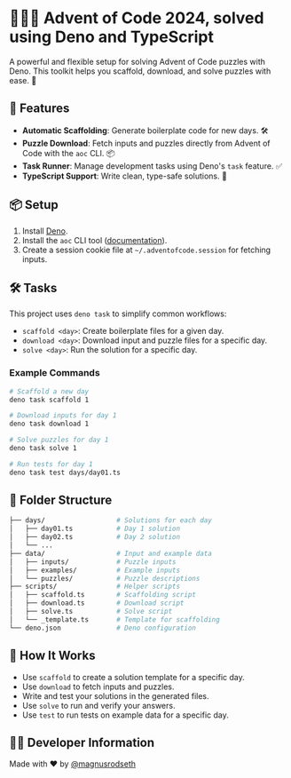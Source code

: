 # 🎅🏽🦖 Advent of Code 2024, solved using Deno and TypeScript

A powerful and flexible setup for solving Advent of Code puzzles with Deno. This toolkit helps you scaffold, download, and solve puzzles with ease. 🧩

## 🚀 Features

- **Automatic Scaffolding**: Generate boilerplate code for new days. 🛠️
- **Puzzle Download**: Fetch inputs and puzzles directly from Advent of Code with the `aoc` CLI. 📦
- **Task Runner**: Manage development tasks using Deno's `task` feature. ✅
- **TypeScript Support**: Write clean, type-safe solutions. 📜

## 📦 Setup

1. Install [Deno](https://deno.land/).
2. Install the `aoc` CLI tool ([documentation](https://github.com/scarvalhojr/aoc-cli)).
3. Create a session cookie file at `~/.adventofcode.session` for fetching inputs.

## 🛠️ Tasks

This project uses `deno task` to simplify common workflows:

- `scaffold <day>`: Create boilerplate files for a given day.
- `download <day>`: Download input and puzzle files for a specific day.
- `solve <day>`: Run the solution for a specific day.

### Example Commands

```bash
# Scaffold a new day
deno task scaffold 1

# Download inputs for day 1
deno task download 1

# Solve puzzles for day 1
deno task solve 1

# Run tests for day 1
deno task test days/day01.ts
```

## 📂 Folder Structure

```bash
├── days/                  # Solutions for each day
│   ├── day01.ts           # Day 1 solution
│   ├── day02.ts           # Day 2 solution
│   └── ...
├── data/                  # Input and example data
│   ├── inputs/            # Puzzle inputs
│   ├── examples/          # Example inputs
│   └── puzzles/           # Puzzle descriptions
├── scripts/               # Helper scripts
│   ├── scaffold.ts        # Scaffolding script
│   ├── download.ts        # Download script
│   ├── solve.ts           # Solve script
│   └── _template.ts       # Template for scaffolding
└── deno.json              # Deno configuration
```

## 🌟 How It Works

- Use `scaffold` to create a solution template for a specific day.
- Use `download` to fetch inputs and puzzles.
- Write and test your solutions in the generated files.
- Use `solve` to run and verify your answers.
- Use `test` to run tests on example data for a specific day.

## 👋🏽 Developer Information

Made with ❤️ by [@magnusrodseth](https://github.com/magnusrodseth)
